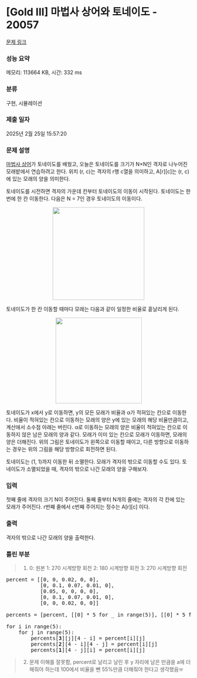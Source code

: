 # [Gold III] 마법사 상어와 토네이도 - 20057 

[문제 링크](https://www.acmicpc.net/problem/20057) 

### 성능 요약

메모리: 113664 KB, 시간: 332 ms

### 분류

구현, 시뮬레이션

### 제출 일자

2025년 2월 25일 15:57:20

### 문제 설명

<p><a href="/problem/20056">마법사 상어</a>가 토네이도를 배웠고, 오늘은 토네이도를 크기가 N×N인 격자로 나누어진 모래밭에서 연습하려고 한다. 위치 (r, c)는 격자의 r행 c열을 의미하고, A[r][c]는 (r, c)에 있는 모래의 양을 의미한다.</p>

<p>토네이도를 시전하면 격자의 가운데 칸부터 토네이도의 이동이 시작된다. 토네이도는 한 번에 한 칸 이동한다. 다음은 N = 7인 경우 토네이도의 이동이다.</p>

<p style="text-align: center;"><img alt="" src="https://upload.acmicpc.net/37e7aa13-0f2b-49d6-af68-e745537b1ea3/-/preview/" style="width: 250px; height: 253px;"></p>

<p>토네이도가 한 칸 이동할 때마다 모래는 다음과 같이 일정한 비율로 흩날리게 된다.</p>

<p style="text-align: center;"><img alt="" src="https://upload.acmicpc.net/33b01ca0-4659-49f1-b126-8e042e17d3f1/-/preview/" style="width: 235px; height: 234px;"></p>

<p>토네이도가 x에서 y로 이동하면, y의 모든 모래가 비율과 α가 적혀있는 칸으로 이동한다. 비율이 적혀있는 칸으로 이동하는 모래의 양은 y에 있는 모래의 해당 비율만큼이고, 계산에서 소수점 아래는 버린다. α로 이동하는 모래의 양은 비율이 적혀있는 칸으로 이동하지 않은 남은 모래의 양과 같다. 모래가 이미 있는 칸으로 모래가 이동하면, 모래의 양은 더해진다. 위의 그림은 토네이도가 왼쪽으로 이동할 때이고, 다른 방향으로 이동하는 경우는 위의 그림을 해당 방향으로 회전하면 된다.</p>

<p>토네이도는 (1, 1)까지 이동한 뒤 소멸한다. 모래가 격자의 밖으로 이동할 수도 있다. 토네이도가 소멸되었을 때, 격자의 밖으로 나간 모래의 양을 구해보자.</p>

### 입력 

 <p>첫째 줄에 격자의 크기 N이 주어진다. 둘째 줄부터 N개의 줄에는 격자의 각 칸에 있는 모래가 주어진다. r번째 줄에서 c번째 주어지는 정수는 A[r][c] 이다.</p>

### 출력 

 <p>격자의 밖으로 나간 모래의 양을 출력한다.</p>

### 틀린 부분 
> 1. 0: 원본 1: 270 시계방향 회전 2: 180 시계방향 회전 3: 270 시계방향 회전
<pre>percent = [[0, 0, 0.02, 0, 0],
           [0, 0.1, 0.07, 0.01, 0],
           [0.05, 0, 0, 0, 0],
           [0, 0.1, 0.07, 0.01, 0],
           [0, 0, 0.02, 0, 0]]

percents = [percent, [[0] * 5 for _ in range(5)], [[0] * 5 for _ in range(5)], [[0] * 5 for _ in range(5)]]

for i in range(5):
    for j in range(5):
        percents[<b>3</b>][j][4 - i] = percent[i][j]
        percents[<b>2</b>][4 - i][4 - j] = percent[i][j]
        percents[<b>1</b>][4 - j][i] = percent[i][j]
</pre>
> 2. 문제 이해를 잘못함, percent로 날리고 날린 후 y 자리에 남은 만큼을 a에 더해줘야 하는데 100에서 비율을 뺀 55%만큼 더해줘야 한다고 생각했음ㅠ

